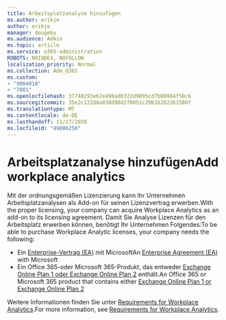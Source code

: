 ```yaml
---
title: Arbeitsplatzanalyse hinzufügen
ms.author: erikje
author: erikje
manager: dougeby
ms.audience: Admin
ms.topic: article
ms.service: o365-administration
ROBOTS: NOINDEX, NOFOLLOW
localization_priority: Normal
ms.collection: Adm_O365
ms.custom:
- "9004018"
- "7081"
ms.openlocfilehash: 37748293e62e490ad6322d9095cd7b08904f50c6
ms.sourcegitcommit: 35e2c122d8a838d98d1f0851c29b16282261580f
ms.translationtype: MT
ms.contentlocale: de-DE
ms.lasthandoff: 11/17/2020
ms.locfileid: "49086250"
---
```

# <a name="add-workplace-analytics"></a><span data-ttu-id="e1134-102">Arbeitsplatzanalyse hinzufügen</span><span class="sxs-lookup"><span data-stu-id="e1134-102">Add workplace analytics</span></span>

<span data-ttu-id="e1134-103">Mit der ordnungsgemäßen Lizenzierung kann Ihr Unternehmen Arbeitsplatzanalysen als Add-on für seinen Lizenzvertrag erwerben.</span><span class="sxs-lookup"><span data-stu-id="e1134-103">With the proper licensing, your company can acquire Workplace Analytics as an add-on to its licensing agreement.</span></span> <span data-ttu-id="e1134-104">Damit Sie Analyse Lizenzen für den Arbeitsplatz erwerben können, benötigt Ihr Unternehmen Folgendes:</span><span class="sxs-lookup"><span data-stu-id="e1134-104">To be able to purchase Workplace Analytic licenses, your company needs the following:</span></span> 

- <span data-ttu-id="e1134-105">Ein [Enterprise-Vertrag (EA)](https://docs.microsoft.com/workplace-analytics/setup/environment-requirements#enterprise-agreements) mit Microsoft</span><span class="sxs-lookup"><span data-stu-id="e1134-105">An [Enterprise Agreement (EA)](https://docs.microsoft.com/workplace-analytics/setup/environment-requirements#enterprise-agreements) with Microsoft</span></span>
- <span data-ttu-id="e1134-106">Ein Office 365-oder Microsoft 365-Produkt, das entweder [Exchange Online Plan 1 oder Exchange Online Plan 2](https://docs.microsoft.com/workplace-analytics/setup/environment-requirements#exchange-online-plans) enthält.</span><span class="sxs-lookup"><span data-stu-id="e1134-106">An Office 365 or Microsoft 365 product that contains either [Exchange Online Plan 1 or Exchange Online Plan 2](https://docs.microsoft.com/workplace-analytics/setup/environment-requirements#exchange-online-plans)</span></span>

<span data-ttu-id="e1134-107">Weitere Informationen finden Sie unter [Requirements for Workplace Analytics](https://docs.microsoft.com/workplace-analytics/setup/environment-requirements).</span><span class="sxs-lookup"><span data-stu-id="e1134-107">For more information, see [Requirements for Workplace Analytics](https://docs.microsoft.com/workplace-analytics/setup/environment-requirements).</span></span> 
